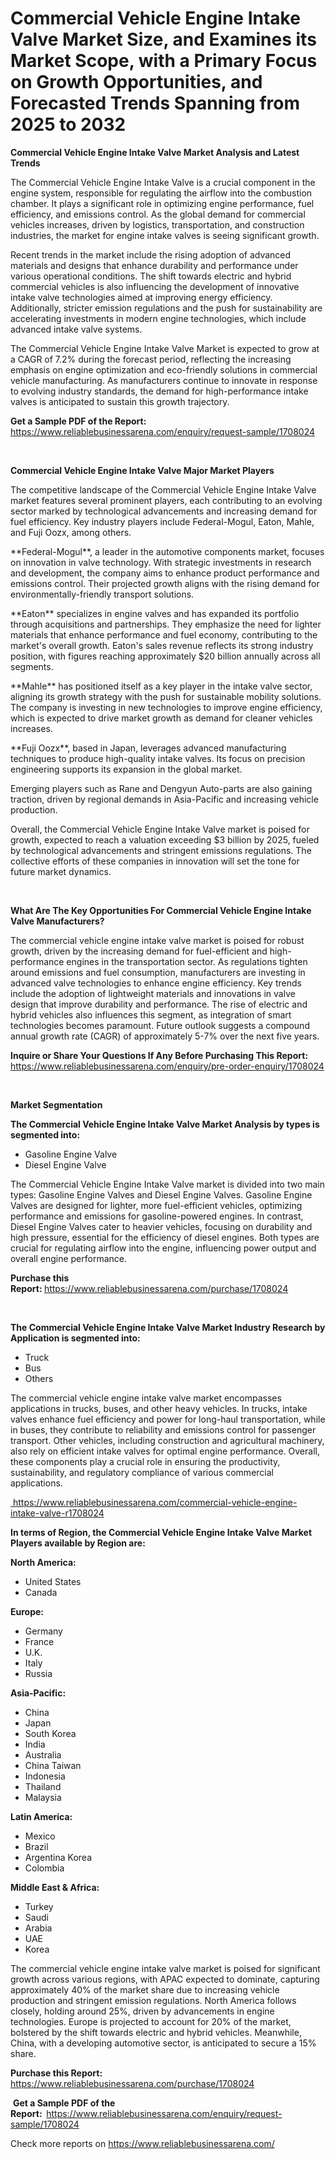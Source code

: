 <p><h1>Commercial Vehicle Engine Intake Valve Market Size, and Examines its Market Scope, with a Primary Focus on Growth Opportunities, and Forecasted Trends Spanning from 2025 to 2032</h1></p><p><strong>Commercial Vehicle Engine Intake Valve Market Analysis and Latest Trends</strong></p>
<p><p>The Commercial Vehicle Engine Intake Valve is a crucial component in the engine system, responsible for regulating the airflow into the combustion chamber. It plays a significant role in optimizing engine performance, fuel efficiency, and emissions control. As the global demand for commercial vehicles increases, driven by logistics, transportation, and construction industries, the market for engine intake valves is seeing significant growth. </p><p>Recent trends in the market include the rising adoption of advanced materials and designs that enhance durability and performance under various operational conditions. The shift towards electric and hybrid commercial vehicles is also influencing the development of innovative intake valve technologies aimed at improving energy efficiency. Additionally, stricter emission regulations and the push for sustainability are accelerating investments in modern engine technologies, which include advanced intake valve systems.</p><p>The Commercial Vehicle Engine Intake Valve Market is expected to grow at a CAGR of 7.2% during the forecast period, reflecting the increasing emphasis on engine optimization and eco-friendly solutions in commercial vehicle manufacturing. As manufacturers continue to innovate in response to evolving industry standards, the demand for high-performance intake valves is anticipated to sustain this growth trajectory.</p></p>
<p><strong>Get a Sample PDF of the Report:&nbsp;</strong> <a href="https://www.reliablebusinessarena.com/enquiry/request-sample/1708024?utm_campaign=1841&utm_medium=2&utm_source=Github&utm_content=ia&utm_term=25032025&utm_id=commercial-vehicle-engine-intake-valve">https://www.reliablebusinessarena.com/enquiry/request-sample/1708024</a></p>
<p>&nbsp;</p>
<p><strong>Commercial Vehicle Engine Intake Valve Major Market Players</strong></p>
<p><p>The competitive landscape of the Commercial Vehicle Engine Intake Valve market features several prominent players, each contributing to an evolving sector marked by technological advancements and increasing demand for fuel efficiency. Key industry players include Federal-Mogul, Eaton, Mahle, and Fuji Oozx, among others. </p><p>**Federal-Mogul**, a leader in the automotive components market, focuses on innovation in valve technology. With strategic investments in research and development, the company aims to enhance product performance and emissions control. Their projected growth aligns with the rising demand for environmentally-friendly transport solutions.</p><p>**Eaton** specializes in engine valves and has expanded its portfolio through acquisitions and partnerships. They emphasize the need for lighter materials that enhance performance and fuel economy, contributing to the market's overall growth. Eaton's sales revenue reflects its strong industry position, with figures reaching approximately $20 billion annually across all segments.</p><p>**Mahle** has positioned itself as a key player in the intake valve sector, aligning its growth strategy with the push for sustainable mobility solutions. The company is investing in new technologies to improve engine efficiency, which is expected to drive market growth as demand for cleaner vehicles increases.</p><p>**Fuji Oozx**, based in Japan, leverages advanced manufacturing techniques to produce high-quality intake valves. Its focus on precision engineering supports its expansion in the global market.</p><p>Emerging players such as Rane and Dengyun Auto-parts are also gaining traction, driven by regional demands in Asia-Pacific and increasing vehicle production.</p><p>Overall, the Commercial Vehicle Engine Intake Valve market is poised for growth, expected to reach a valuation exceeding $3 billion by 2025, fueled by technological advancements and stringent emissions regulations. The collective efforts of these companies in innovation will set the tone for future market dynamics.</p></p>
<p>&nbsp;</p>
<p><strong>What Are The Key Opportunities For Commercial Vehicle Engine Intake Valve Manufacturers?</strong></p>
<p><p>The commercial vehicle engine intake valve market is poised for robust growth, driven by the increasing demand for fuel-efficient and high-performance engines in the transportation sector. As regulations tighten around emissions and fuel consumption, manufacturers are investing in advanced valve technologies to enhance engine efficiency. Key trends include the adoption of lightweight materials and innovations in valve design that improve durability and performance. The rise of electric and hybrid vehicles also influences this segment, as integration of smart technologies becomes paramount. Future outlook suggests a compound annual growth rate (CAGR) of approximately 5-7% over the next five years.</p></p>
<p><strong>Inquire or Share Your Questions If Any Before Purchasing This Report:</strong> <a href="https://www.reliablebusinessarena.com/enquiry/pre-order-enquiry/1708024?utm_campaign=1841&utm_medium=2&utm_source=Github&utm_content=ia&utm_term=25032025&utm_id=commercial-vehicle-engine-intake-valve">https://www.reliablebusinessarena.com/enquiry/pre-order-enquiry/1708024</a></p>
<p>&nbsp;</p>
<p><strong>Market Segmentation</strong></p>
<p><strong>The Commercial Vehicle Engine Intake Valve Market Analysis by types is segmented into:</strong></p>
<p><ul><li>Gasoline Engine Valve</li><li>Diesel Engine Valve</li></ul></p>
<p><p>The Commercial Vehicle Engine Intake Valve market is divided into two main types: Gasoline Engine Valves and Diesel Engine Valves. Gasoline Engine Valves are designed for lighter, more fuel-efficient vehicles, optimizing performance and emissions for gasoline-powered engines. In contrast, Diesel Engine Valves cater to heavier vehicles, focusing on durability and high pressure, essential for the efficiency of diesel engines. Both types are crucial for regulating airflow into the engine, influencing power output and overall engine performance.</p></p>
<p><strong>Purchase this Report:&nbsp;</strong><a href="https://www.reliablebusinessarena.com/purchase/1708024?utm_campaign=1841&utm_medium=2&utm_source=Github&utm_content=ia&utm_term=25032025&utm_id=commercial-vehicle-engine-intake-valve">https://www.reliablebusinessarena.com/purchase/1708024</a></p>
<p>&nbsp;</p>
<p><strong>The Commercial Vehicle Engine Intake Valve Market Industry Research by Application is segmented into:</strong></p>
<p><ul><li>Truck</li><li>Bus</li><li>Others</li></ul></p>
<p><p>The commercial vehicle engine intake valve market encompasses applications in trucks, buses, and other heavy vehicles. In trucks, intake valves enhance fuel efficiency and power for long-haul transportation, while in buses, they contribute to reliability and emissions control for passenger transport. Other vehicles, including construction and agricultural machinery, also rely on efficient intake valves for optimal engine performance. Overall, these components play a crucial role in ensuring the productivity, sustainability, and regulatory compliance of various commercial applications.</p></p>
<p><a href="https://www.reliablebusinessarena.com/commercial-vehicle-engine-intake-valve-r1708024?utm_campaign=1841&utm_medium=2&utm_source=Github&utm_content=ia&utm_term=25032025&utm_id=commercial-vehicle-engine-intake-valve">&nbsp;https://www.reliablebusinessarena.com/commercial-vehicle-engine-intake-valve-r1708024</a></p>
<p><strong>In terms of Region, the Commercial Vehicle Engine Intake Valve Market Players available by Region are:</strong></p>
<p>
    <p> <strong> North America: </strong>
        <ul>
            <li>United States</li>
            <li>Canada</li>
        </ul>
        </p> 
    <p> <strong> Europe: </strong>
        <ul>
            <li>Germany</li>
            <li>France</li>
            <li>U.K.</li>
            <li>Italy</li>
            <li>Russia</li>
        </ul>
        </p> 
    <p> <strong> Asia-Pacific: </strong>
        <ul>
            <li>China</li>
            <li>Japan</li>
            <li>South Korea</li>
            <li>India</li>
            <li>Australia</li>
            <li>China Taiwan</li>
            <li>Indonesia</li>
            <li>Thailand</li>
            <li>Malaysia</li>
        </ul>
        </p> 
    <p> <strong> Latin America: </strong>
        <ul>
            <li>Mexico</li>
            <li>Brazil</li>
            <li>Argentina Korea</li>
            <li>Colombia</li>
        </ul>
        </p> 
    <p> <strong> Middle East & Africa: </strong>
        <ul>
            <li>Turkey</li>
            <li>Saudi</li>
            <li>Arabia</li>
            <li>UAE</li>
            <li>Korea</li>
        </ul>
    </p>
    </p>
<p><p>The commercial vehicle engine intake valve market is poised for significant growth across various regions, with APAC expected to dominate, capturing approximately 40% of the market share due to increasing vehicle production and stringent emission regulations. North America follows closely, holding around 25%, driven by advancements in engine technologies. Europe is projected to account for 20% of the market, bolstered by the shift towards electric and hybrid vehicles. Meanwhile, China, with a developing automotive sector, is anticipated to secure a 15% share.</p></p>
<p><strong>Purchase this Report: </strong><a href="https://www.reliablebusinessarena.com/purchase/1708024?utm_campaign=1841&utm_medium=2&utm_source=Github&utm_content=ia&utm_term=25032025&utm_id=commercial-vehicle-engine-intake-valve">https://www.reliablebusinessarena.com/purchase/1708024</a></p>
<p>&nbsp;<strong>Get a Sample PDF of the Report:&nbsp;&nbsp;</strong><a href="https://www.reliablebusinessarena.com/enquiry/request-sample/1708024?utm_campaign=1841&utm_medium=2&utm_source=Github&utm_content=ia&utm_term=25032025&utm_id=commercial-vehicle-engine-intake-valve">https://www.reliablebusinessarena.com/enquiry/request-sample/1708024</a></p>
<p><strong></strong></p>
<p>Check more reports on <a href="https://www.reliablebusinessarena.com/?utm_campaign=1841&utm_medium=2&utm_source=Github&utm_content=ia&utm_term=25032025&utm_id=commercial-vehicle-engine-intake-valve">https://www.reliablebusinessarena.com/</a></p>